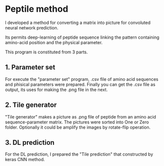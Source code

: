 # Peptile method
I developed a method for converting a matrix into picture for convoluted neural network prediction.

Its permits deep-learning of peptide sequence linking the pattern containing amino-acid position and the physical parameter.

This program is constituted from 3 parts. 


## 1. Parameter set
For execute the "parameter set" program, .csv file of amino acid sequences and phisical parameters were prepared.
Finally you can get the .csv file as output, its uses for making the .png file in the next.


## 2. Tile generator
"Tile generator" makes a picture as .png file of peptide from an amino acid sequence-parameter matrix.
The pictures were sorted into One or Zero folder. Optionally it could be amplify the images by rotate-flip operation.


## 3. DL prediction
For the DL prediction, I prepared the "Tile prediction" that constructed by keras CNN method.


